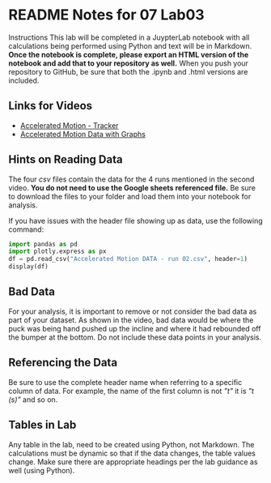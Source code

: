 # README Notes for 07 Lab03

Instructions
This lab will be completed in a JuypterLab notebook with all calculations being performed using Python and text will be in Markdown. **Once the notebook is complete, please export an HTML version of the notebook and add that to your repository as well.** When you push your repository to GitHub, be sure that both the .ipynb and .html versions are included.


## Links for Videos
* [Accelerated Motion - Tracker](https://www.youtube.com/watch?v=PSRaSouIm6M)
* [Accelerated Motion Data with Graphs](https://www.youtube.com/watch?v=tKaLO0VD7wA)


## Hints on Reading Data
The four *csv* files contain the data for the 4 runs mentioned in the second video. **You do not need to use the Google sheets referenced file.** Be sure to download the files to your folder and load them into your notebook for analysis.

If you have issues with the header file showing up as data, use the following command:
```python
import pandas as pd
import plotly.express as px
df = pd.read_csv("Accelerated Motion DATA - run 02.csv", header=1)
display(df)
```

## Bad Data
For your analysis, it is important to remove or not consider the bad data as part of your dataset. As shown in the video, bad data would be where the puck was being hand pushed up the incline and where it had rebounded off the bumper at the bottom. Do not include these data points in your analysis.

## Referencing the Data
Be sure to use the complete header name when referring to a specific column of data. For example, the name of the first column is not *"t"* it is *"t (s)"* and so on.

## Tables in Lab
Any table in the lab, need to be created using Python, not Markdown. The calculations must be dynamic so that if the data changes, the table values change. Make sure there are appropriate headings per the lab guidance as well (using Python).


